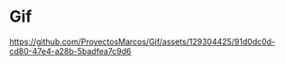 # Gif

https://github.com/ProyectosMarcos/Gif/assets/129304425/91d0dc0d-cd80-47e4-a28b-5badfea7c9d6

